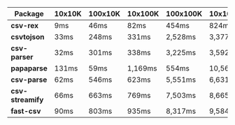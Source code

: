 | Package | 10x10K | 100x10K | 10x100K | 100x100K | 10x1000K 
|---------|---|---|---|---|---
| **csv-rex** | 9ms | 46ms | 82ms | 454ms | 824ms 
| **csvtojson** | 33ms | 248ms | 331ms | 2,528ms | 3,377ms 
| **csv-parser** | 32ms | 301ms | 338ms | 3,225ms | 3,592ms 
| **papaparse** | 131ms | 59ms | 1,169ms | 554ms | 10,560ms 
| **csv-parse** | 62ms | 546ms | 623ms | 5,551ms | 6,631ms 
| **csv-streamify** | 66ms | 663ms | 769ms | 7,503ms | 8,665ms 
| **fast-csv** | 90ms | 803ms | 935ms | 8,317ms | 9,584ms 
